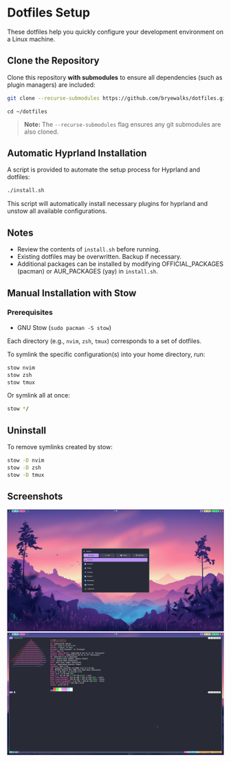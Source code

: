 # Dotfiles Setup

These dotfiles help you quickly configure your development environment on a Linux machine.

## Clone the Repository

Clone this repository **with submodules** to ensure all dependencies (such as plugin managers) are included:

```sh
git clone --recurse-submodules https://github.com/bryewalks/dotfiles.git ~/dotfiles
```
```
cd ~/dotfiles
```
> **Note:** The `--recurse-submodules` flag ensures any git submodules are also cloned.


## Automatic Hyprland Installation

A script is provided to automate the setup process for Hyprland and dotfiles:

```sh
./install.sh
```

This script will automatically install necessary plugins for hyprland and unstow all available configurations.

## Notes

- Review the contents of `install.sh` before running.
- Existing dotfiles may be overwritten. Backup if necessary.
- Additional packages can be installed by modifying OFFICIAL_PACKAGES (pacman) or AUR_PACKAGES (yay) in `install.sh`.

## Manual Installation with Stow

### Prerequisites

- GNU Stow (`sudo pacman -S stow`)


Each directory (e.g., `nvim`, `zsh`, `tmux`) corresponds to a set of dotfiles.

To symlink the specific configuration(s) into your home directory, run:

```sh
stow nvim
stow zsh
stow tmux
```

Or symlink all at once:

```sh
stow */
```

## Uninstall

To remove symlinks created by stow:

```sh
stow -D nvim
stow -D zsh
stow -D tmux
```

## Screenshots
  ![Hyprland](hyprland.png)
  ![tmux](tmux.png)
